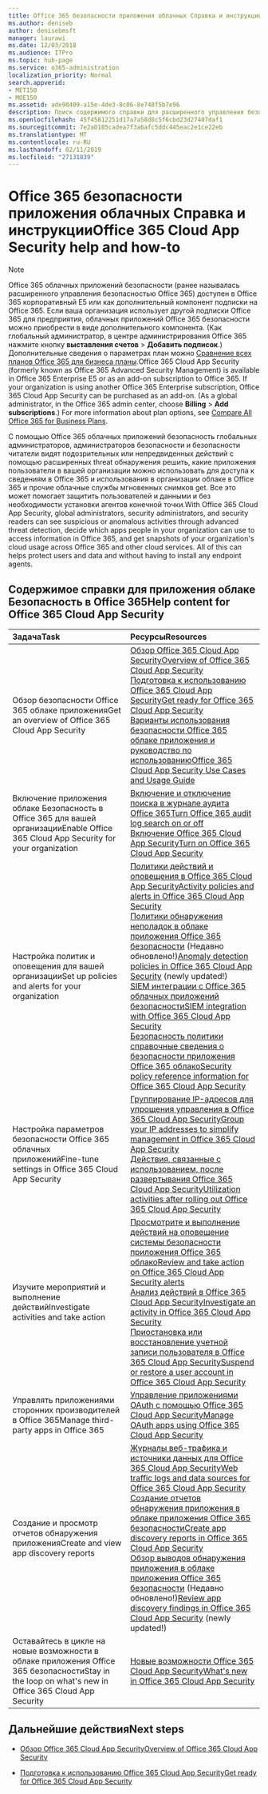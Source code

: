 ```yaml
---
title: Office 365 безопасности приложения облачных Справка и инструкции
ms.author: deniseb
author: denisebmsft
manager: laurawi
ms.date: 12/03/2018
ms.audience: ITPro
ms.topic: hub-page
ms.service: o365-administration
localization_priority: Normal
search.appverid:
- MET150
- MOE150
ms.assetid: ade98409-a15e-4de3-8c06-8e748f5b7e96
description: Поиск содержимого справки для расширенного управления безопасности в Office 365, теперь называются приложения облаке Безопасность в Office 365.
ms.openlocfilehash: 45f45812251d17a7a58d8c5f6cbd23d27407daf1
ms.sourcegitcommit: 7e2a0185cadea7f3a6afc5ddc445eac2e1ce22eb
ms.translationtype: MT
ms.contentlocale: ru-RU
ms.lasthandoff: 02/11/2019
ms.locfileid: "27131839"
---
```

# <a name="office-365-cloud-app-security-help-and-how-to"></a><span data-ttu-id="83af0-103">Office 365 безопасности приложения облачных Справка и инструкции</span><span class="sxs-lookup"><span data-stu-id="83af0-103">Office 365 Cloud App Security help and how-to</span></span>
  
> [!NOTE]
> <span data-ttu-id="83af0-p101">Office 365 облачных приложений безопасности (ранее называлась расширенного управления безопасностью Office 365) доступен в Office 365 корпоративный E5 или как дополнительный компонент подписки на Office 365. Если ваша организация использует другой подписки Office 365 для предприятия, облачных приложений Office 365 безопасности можно приобрести в виде дополнительного компонента. (Как глобальный администратор, в центре администрирования Office 365 нажмите кнопку **выставления счетов** \> **Добавить подписок**.) Дополнительные сведения о параметрах план можно [Сравнение всех планов Office 365 для бизнеса планы](https://go.microsoft.com/fwlink/?linkid=844053).</span><span class="sxs-lookup"><span data-stu-id="83af0-p101">Office 365 Cloud App Security (formerly known as Office 365 Advanced Security Management) is available in Office 365 Enterprise E5 or as an add-on subscription to Office 365. If your organization is using another Office 365 Enterprise subscription, Office 365 Cloud App Security can be purchased as an add-on. (As a global administrator, in the Office 365 admin center, choose **Billing** \> **Add subscriptions**.) For more information about plan options, see [Compare All Office 365 for Business Plans](https://go.microsoft.com/fwlink/?linkid=844053).</span></span> 
  
<span data-ttu-id="83af0-p102">С помощью Office 365 облачных приложений безопасность глобальных администраторов, администраторов безопасности и безопасности читатели видят подозрительных или непредвиденных действий с помощью расширенных threat обнаружения решить, какие приложения пользователи в вашей организации можно использовать для доступа к сведениям в Office 365 и использования в организации облаке в Office 365 и прочие облачные службы мгновенных снимков get. Все это может помогает защитить пользователей и данными и без необходимости установки агентов конечной точки.</span><span class="sxs-lookup"><span data-stu-id="83af0-p102">With Office 365 Cloud App Security, global administrators, security administrators, and security readers can see suspicious or anomalous activities through advanced threat detection, decide which apps people in your organization can use to access information in Office 365, and get snapshots of your organization's cloud usage across Office 365 and other cloud services. All of this can helps protect users and data and without having to install any endpoint agents.</span></span>
  
## <a name="help-content-for-office-365-cloud-app-security"></a><span data-ttu-id="83af0-109">Содержимое справки для приложения облаке Безопасность в Office 365</span><span class="sxs-lookup"><span data-stu-id="83af0-109">Help content for Office 365 Cloud App Security</span></span>

|<span data-ttu-id="83af0-110">**Задача**</span><span class="sxs-lookup"><span data-stu-id="83af0-110">**Task**</span></span>|<span data-ttu-id="83af0-111">**Ресурсы**</span><span class="sxs-lookup"><span data-stu-id="83af0-111">**Resources**</span></span>|
|:-----|:-----|
|<span data-ttu-id="83af0-112">Обзор безопасности Office 365 облаке приложения</span><span class="sxs-lookup"><span data-stu-id="83af0-112">Get an overview of Office 365 Cloud App Security</span></span>  <br/> |[<span data-ttu-id="83af0-113">Обзор Office 365 Cloud App Security</span><span class="sxs-lookup"><span data-stu-id="83af0-113">Overview of Office 365 Cloud App Security</span></span>](office-365-cas-overview.md) <br/> [<span data-ttu-id="83af0-114">Подготовка к использованию Office 365 Cloud App Security</span><span class="sxs-lookup"><span data-stu-id="83af0-114">Get ready for Office 365 Cloud App Security</span></span>](get-ready-for-office-365-cas.md) <br/> [<span data-ttu-id="83af0-115">Варианты использования безопасности Office 365 облаке приложения и руководство по использованию</span><span class="sxs-lookup"><span data-stu-id="83af0-115">Office 365 Cloud App Security Use Cases and Usage Guide</span></span>](https://aka.ms/O365CASGuide) <br/> |
|<span data-ttu-id="83af0-116">Включение приложения облаке Безопасность в Office 365 для вашей организации</span><span class="sxs-lookup"><span data-stu-id="83af0-116">Enable Office 365 Cloud App Security for your organization</span></span>  <br/> |[<span data-ttu-id="83af0-117">Включение и отключение поиска в журнале аудита Office 365</span><span class="sxs-lookup"><span data-stu-id="83af0-117">Turn Office 365 audit log search on or off</span></span>](turn-audit-log-search-on-or-off.md) <br/> [<span data-ttu-id="83af0-118">Включение Office 365 Cloud App Security</span><span class="sxs-lookup"><span data-stu-id="83af0-118">Turn on Office 365 Cloud App Security</span></span>](turn-on-office-365-cas.md) <br/> |
|<span data-ttu-id="83af0-119">Настройка политик и оповещения для вашей организации</span><span class="sxs-lookup"><span data-stu-id="83af0-119">Set up policies and alerts for your organization</span></span>  <br/> |[<span data-ttu-id="83af0-120">Политики действий и оповещения в Office 365 Cloud App Security</span><span class="sxs-lookup"><span data-stu-id="83af0-120">Activity policies and alerts in Office 365 Cloud App Security</span></span>](activity-policies-and-alerts.md) <br/> <span data-ttu-id="83af0-121">[Политики обнаружения неполадок в облаке приложения Office 365 безопасности](anomaly-detection-policies-in-ocas.md) (Недавно обновлено!)</span><span class="sxs-lookup"><span data-stu-id="83af0-121">[Anomaly detection policies in Office 365 Cloud App Security](anomaly-detection-policies-in-ocas.md) (newly updated!)</span></span>  <br/> [<span data-ttu-id="83af0-122">SIEM интеграции с Office 365 облачных приложений безопасности</span><span class="sxs-lookup"><span data-stu-id="83af0-122">SIEM integration with Office 365 Cloud App Security</span></span>](integrate-your-siem-server-with-office-365-cas.md) <br/> [<span data-ttu-id="83af0-123">Безопасность политики справочные сведения о безопасности приложения Office 365 облако</span><span class="sxs-lookup"><span data-stu-id="83af0-123">Security policy reference information for Office 365 Cloud App Security</span></span>](security-policy-reference-information-for-ocas.md) <br/> |
|<span data-ttu-id="83af0-124">Настройка параметров безопасности Office 365 облачных приложений</span><span class="sxs-lookup"><span data-stu-id="83af0-124">Fine-tune settings in Office 365 Cloud App Security</span></span>  <br/> |[<span data-ttu-id="83af0-125">Группирование IP-адресов для упрощения управления в Office 365 Cloud App Security</span><span class="sxs-lookup"><span data-stu-id="83af0-125">Group your IP addresses to simplify management in Office 365 Cloud App Security</span></span>](group-your-ip-addresses-in-ocas.md) <br/> [<span data-ttu-id="83af0-126">Действия, связанные с использованием, после развертывания Office 365 Cloud App Security</span><span class="sxs-lookup"><span data-stu-id="83af0-126">Utilization activities after rolling out Office 365 Cloud App Security</span></span>](utilization-activities-for-ocas.md) <br/> |
|<span data-ttu-id="83af0-127">Изучите мероприятий и выполнение действий</span><span class="sxs-lookup"><span data-stu-id="83af0-127">Investigate activities and take action</span></span>  <br/> |[<span data-ttu-id="83af0-128">Просмотрите и выполнение действий на оповещение системы безопасности приложения Office 365 облако</span><span class="sxs-lookup"><span data-stu-id="83af0-128">Review and take action on Office 365 Cloud App Security alerts</span></span>](review-office-365-cas-alerts.md) <br/> [<span data-ttu-id="83af0-129">Анализ действий в Office 365 Cloud App Security</span><span class="sxs-lookup"><span data-stu-id="83af0-129">Investigate an activity in Office 365 Cloud App Security</span></span>](investigate-an-activity-in-office-365-cas.md) <br/> [<span data-ttu-id="83af0-130">Приостановка или восстановление учетной записи пользователя в Office 365 Cloud App Security</span><span class="sxs-lookup"><span data-stu-id="83af0-130">Suspend or restore a user account in Office 365 Cloud App Security</span></span>](suspend-or-restore-an-account-in-ocas.md) <br/> |
|<span data-ttu-id="83af0-131">Управлять приложениями сторонних производителей в Office 365</span><span class="sxs-lookup"><span data-stu-id="83af0-131">Manage third-party apps in Office 365</span></span>  <br/> |[<span data-ttu-id="83af0-132">Управление приложениями OAuth с помощью Office 365 Cloud App Security</span><span class="sxs-lookup"><span data-stu-id="83af0-132">Manage OAuth apps using Office 365 Cloud App Security</span></span>](manage-app-permissions-in-ocas.md) <br/> |
|<span data-ttu-id="83af0-133">Создание и просмотр отчетов обнаружения приложения</span><span class="sxs-lookup"><span data-stu-id="83af0-133">Create and view app discovery reports</span></span>  <br/> |[<span data-ttu-id="83af0-134">Журналы веб-трафика и источники данных для Office 365 Cloud App Security</span><span class="sxs-lookup"><span data-stu-id="83af0-134">Web traffic logs and data sources for Office 365 Cloud App Security</span></span>](web-traffic-logs-and-data-sources-for-ocas.md) <br/> [<span data-ttu-id="83af0-135">Создание отчетов обнаружения приложения в облаке приложения Office 365 безопасности</span><span class="sxs-lookup"><span data-stu-id="83af0-135">Create app discovery reports in Office 365 Cloud App Security</span></span>](create-app-discovery-reports-in-ocas.md) <br/> <span data-ttu-id="83af0-136">[Обзор выводов обнаружения приложения в облаке приложения Office 365 безопасности](review-app-discovery-findings-in-ocas.md) (Недавно обновлено!)</span><span class="sxs-lookup"><span data-stu-id="83af0-136">[Review app discovery findings in Office 365 Cloud App Security](review-app-discovery-findings-in-ocas.md) (newly updated!)</span></span>  <br/> |
|<span data-ttu-id="83af0-137">Оставайтесь в цикле на новые возможности в облаке приложения Office 365 безопасности</span><span class="sxs-lookup"><span data-stu-id="83af0-137">Stay in the loop on what's new in Office 365 Cloud App Security</span></span>  <br/> |[<span data-ttu-id="83af0-138">Новые возможности Office 365 Cloud App Security</span><span class="sxs-lookup"><span data-stu-id="83af0-138">What's new in Office 365 Cloud App Security</span></span>](new-in-office-365-cas.md) <br/> |
   
## <a name="next-steps"></a><span data-ttu-id="83af0-139">Дальнейшие действия</span><span class="sxs-lookup"><span data-stu-id="83af0-139">Next steps</span></span>

- [<span data-ttu-id="83af0-140">Обзор Office 365 Cloud App Security</span><span class="sxs-lookup"><span data-stu-id="83af0-140">Overview of Office 365 Cloud App Security</span></span>](office-365-cas-overview.md)
    
- [<span data-ttu-id="83af0-141">Подготовка к использованию Office 365 Cloud App Security</span><span class="sxs-lookup"><span data-stu-id="83af0-141">Get ready for Office 365 Cloud App Security</span></span>](get-ready-for-office-365-cas.md)
    


